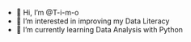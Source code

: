 - 👋 Hi, I’m @T-i-m-o
- 👀 I’m interested in improving my Data Literacy
- 🌱 I’m currently learning Data Analysis with Python

<!---
T-i-m-o/T-i-m-o is a ✨ special ✨ repository because its `README.md` (this file) appears on your GitHub profile.
You can click the Preview link to take a look at your changes.
--->
